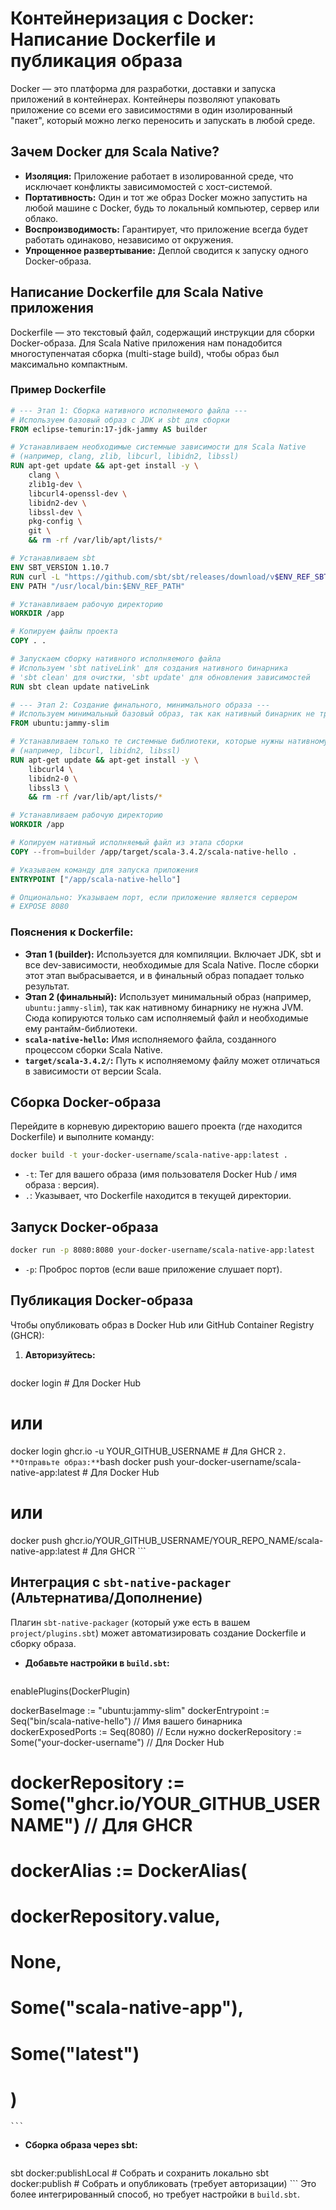 # Контейнеризация с Docker: Написание Dockerfile и публикация образа

Docker — это платформа для разработки, доставки и запуска приложений в контейнерах. Контейнеры позволяют упаковать приложение со всеми его зависимостями в один изолированный "пакет", который можно легко переносить и запускать в любой среде.

## Зачем Docker для Scala Native?

*   **Изоляция:** Приложение работает в изолированной среде, что исключает конфликты зависимомостей с хост-системой.
*   **Портативность:** Один и тот же образ Docker можно запустить на любой машине с Docker, будь то локальный компьютер, сервер или облако.
*   **Воспроизводимость:** Гарантирует, что приложение всегда будет работать одинаково, независимо от окружения.
*   **Упрощенное развертывание:** Деплой сводится к запуску одного Docker-образа.

## Написание Dockerfile для Scala Native приложения

Dockerfile — это текстовый файл, содержащий инструкции для сборки Docker-образа. Для Scala Native приложения нам понадобится многоступенчатая сборка (multi-stage build), чтобы образ был максимально компактным.

### Пример Dockerfile

```dockerfile
# --- Этап 1: Сборка нативного исполняемого файла ---
# Используем базовый образ с JDK и sbt для сборки
FROM eclipse-temurin:17-jdk-jammy AS builder

# Устанавливаем необходимые системные зависимости для Scala Native
# (например, clang, zlib, libcurl, libidn2, libssl)
RUN apt-get update && apt-get install -y \
    clang \
    zlib1g-dev \
    libcurl4-openssl-dev \
    libidn2-dev \
    libssl-dev \
    pkg-config \
    git \
    && rm -rf /var/lib/apt/lists/*

# Устанавливаем sbt
ENV SBT_VERSION 1.10.7
RUN curl -L "https://github.com/sbt/sbt/releases/download/v$ENV_REF_SBT_VERSION/sbt-$ENV_REF_SBT_VERSION.tgz" | tar xz -C /usr/local --strip-components=1
ENV PATH "/usr/local/bin:$ENV_REF_PATH"

# Устанавливаем рабочую директорию
WORKDIR /app

# Копируем файлы проекта
COPY . .

# Запускаем сборку нативного исполняемого файла
# Используем 'sbt nativeLink' для создания нативного бинарника
# 'sbt clean' для очистки, 'sbt update' для обновления зависимостей
RUN sbt clean update nativeLink

# --- Этап 2: Создание финального, минимального образа ---
# Используем минимальный базовый образ, так как нативный бинарник не требует JVM
FROM ubuntu:jammy-slim

# Устанавливаем только те системные библиотеки, которые нужны нативному бинарнику
# (например, libcurl, libidn2, libssl)
RUN apt-get update && apt-get install -y \
    libcurl4 \
    libidn2-0 \
    libssl3 \
    && rm -rf /var/lib/apt/lists/*

# Устанавливаем рабочую директорию
WORKDIR /app

# Копируем нативный исполняемый файл из этапа сборки
COPY --from=builder /app/target/scala-3.4.2/scala-native-hello .

# Указываем команду для запуска приложения
ENTRYPOINT ["/app/scala-native-hello"]

# Опционально: Указываем порт, если приложение является сервером
# EXPOSE 8080
```

### Пояснения к Dockerfile:

*   **Этап 1 (builder):** Используется для компиляции. Включает JDK, sbt и все dev-зависимости, необходимые для Scala Native. После сборки этот этап выбрасывается, и в финальный образ попадает только результат.
*   **Этап 2 (финальный):** Использует минимальный образ (например, `ubuntu:jammy-slim`), так как нативному бинарнику не нужна JVM. Сюда копируются только сам исполняемый файл и необходимые ему рантайм-библиотеки.
*   **`scala-native-hello`:** Имя исполняемого файла, созданного процессом сборки Scala Native.
*   **`target/scala-3.4.2/`:** Путь к исполняемому файлу может отличаться в зависимости от версии Scala.

## Сборка Docker-образа

Перейдите в корневую директорию вашего проекта (где находится Dockerfile) и выполните команду:

```bash
docker build -t your-docker-username/scala-native-app:latest .
```

*   `-t`: Тег для вашего образа (имя пользователя Docker Hub / имя образа : версия).
*   `.`: Указывает, что Dockerfile находится в текущей директории.

## Запуск Docker-образа

```bash
docker run -p 8080:8080 your-docker-username/scala-native-app:latest
```

*   `-p`: Проброс портов (если ваше приложение слушает порт).

## Публикация Docker-образа

Чтобы опубликовать образ в Docker Hub или GitHub Container Registry (GHCR):

1.  **Авторизуйтесь:**
    ```bash
docker login # Для Docker Hub
# или
docker login ghcr.io -u YOUR_GITHUB_USERNAME # Для GHCR
    ```
2.  **Отправьте образ:**
    ```bash
docker push your-docker-username/scala-native-app:latest # Для Docker Hub
# или
docker push ghcr.io/YOUR_GITHUB_USERNAME/YOUR_REPO_NAME/scala-native-app:latest # Для GHCR
    ```

## Интеграция с `sbt-native-packager` (Альтернатива/Дополнение)

Плагин `sbt-native-packager` (который уже есть в вашем `project/plugins.sbt`) может автоматизировать создание Dockerfile и сборку образа.

*   **Добавьте настройки в `build.sbt`:**
    ```scala
enablePlugins(DockerPlugin)

dockerBaseImage := "ubuntu:jammy-slim"
dockerEntrypoint := Seq("bin/scala-native-hello") // Имя вашего бинарника
dockerExposedPorts := Seq(8080) // Если нужно
dockerRepository := Some("your-docker-username") // Для Docker Hub
# dockerRepository := Some("ghcr.io/YOUR_GITHUB_USERNAME") // Для GHCR
# dockerAlias := DockerAlias(
#   dockerRepository.value,
#   None,
#   Some("scala-native-app"),
#   Some("latest")
# )
    ```
*   **Сборка образа через sbt:**
    ```bash
sbt docker:publishLocal # Собрать и сохранить локально
sbt docker:publish      # Собрать и опубликовать (требует авторизации)
    ```
Это более интегрированный способ, но требует настройки в `build.sbt`.